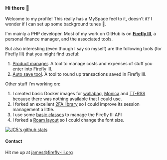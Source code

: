 ### Hi there 👋

Welcome to my profile! This really has a MySpace feel to it, doesn't it? I wonder if I can set up some background tunes 🤔.

I'm mainly a PHP developer. Most of my work on GitHub is on **[Firefly III](https://github.com/firefly-iii)**, a personal finance manager, and the associated tools.

But also interesting (even though I say so myself) are the following tools (for Firefly III) that you might find useful:

1. [Product manager](https://github.com/JC5/product-manager). A tool to manage costs and expenses of stuff you enter into Firefly III.
2. [Auto save tool](https://github.com/JC5/autosave). A tool to round up transactions saved in Firefly III.

Other stuff I'm working on:

1. I created basic Docker images for [wallabag](https://github.com/JC5/wallabag), [Monica](https://github.com/JC5/monica-multi-arch) and [TT-RSS](https://github.com/JC5/docker-ttrss) because there was nothing available that I could use. 
2. I forked an excellent [2FA library](https://github.com/JC5/google2fa-laravel) so I could improve its session management a little.
3. I use some [basic classes](https://github.com/JC5/api-support-classes) to manage the Firefly III API
4. I forked a [Roam layout](https://github.com/JC5/better-roam-research) so I could change the font size.

[![JC5's github stats](https://github-readme-stats.vercel.app/api?username=JC5)](https://github.com/anuraghazra/github-readme-stats)

#### Contact

Hit me up at [james@firefly-iii.org](james@firefly-iii.org)
